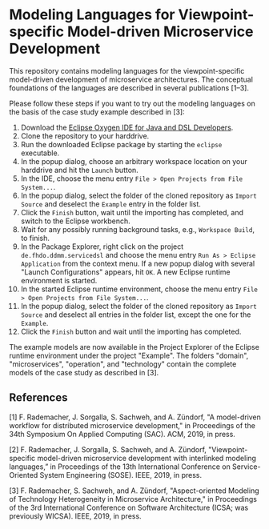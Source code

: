 # Modeling Languages for Viewpoint-specific Model-driven Microservice Development

This repository contains modeling languages for the viewpoint-specific model-driven development of microservice architectures. The conceptual foundations of the languages are described in several publications [1&ndash;3].

Please follow these steps if you want to try out the modeling languages on the basis of the case study example described in [3]:
1. Download the [Eclipse Oxygen IDE for Java and DSL Developers](https://www.eclipse.org/downloads/packages/release/oxygen/3a/eclipse-ide-java-and-dsl-developers).
2. Clone the repository to your harddrive.
3. Run the downloaded Eclipse package by starting the ``eclipse`` executable.
4. In the popup dialog, choose an arbitrary workspace location on your harddrive and hit the ``Launch`` button.
5. In the IDE, choose the menu entry ``File > Open Projects from File System...``.
6. In the popup dialog, select the folder of the cloned repository as ``Import Source`` and deselect the ``Example`` entry in the folder list.
7. Click the ``Finish`` button, wait until the importing has completed, and switch to the Eclipse workbench.
8. Wait for any possibly running background tasks, e.g., ``Workspace Build``, to finish.
9. In the Package Explorer, right click on the project ``de.fhdo.ddmm.servicedsl`` and choose the menu entry ``Run As > Eclipse Application`` from the context menu. If a new popup dialog with several "Launch Configurations" appears, hit ``OK``. A new Eclipse runtime environment is started.
10. In the started Eclipse runtime environment, choose the menu entry ``File > Open Projects from File System...``.
11. In the popup dialog, select the folder of the cloned repository as ``Import Source`` and deselect all entries in the folder list, except the one for the ``Example``.
12. Click the ``Finish`` button and wait until the importing has completed.

The example models are now available in the Project Explorer of the Eclipse runtime environment under the project "Example". The folders "domain", "microservices", "operation", and "technology" contain the complete models of the case study as described in [3].

## References
[1] F. Rademacher, J. Sorgalla, S. Sachweh, and A. Zündorf, "A model-driven workflow for distributed microservice development," in Proceedings of the 34th Symposium On Applied Computing (SAC). ACM, 2019, in press.

[2] F. Rademacher, J. Sorgalla, S. Sachweh, and A. Zündorf, "Viewpoint-specific model-driven microservice development with interlinked modeling languages,” in Proceedings of the 13th International Conference on Service-Oriented System Engineering (SOSE). IEEE, 2019, in press.

[3] F. Rademacher, S. Sachweh, and A. Zündorf, "Aspect-oriented Modeling of Technology Heterogeneity in Microservice Architecture," in Proceedings of the 3rd International Conference on Software Architecture (ICSA; was previously WICSA). IEEE, 2019, in press.
